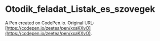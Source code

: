 # Otodik_feladat_Listak_es_szovegek

A Pen created on CodePen.io. Original URL: [https://codepen.io/zeetea/pen/xxaKXvO](https://codepen.io/zeetea/pen/xxaKXvO).

